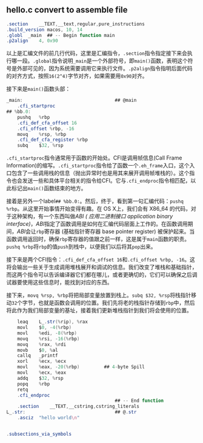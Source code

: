 ## hello.c convert to assemble file 

```as
.section	__TEXT,__text,regular,pure_instructions
.build_version macos, 10, 14
.globl	_main  ## -- Begin function main
.p2align	4, 0x90
```
以上是汇编文件的前几行代码，这里是汇编指令，`.section`指令指定接下来会执行哪一段。`.global`指令说明`_main`是一个外部符号，即`main()`函数，表明这个符号是外部可见的，因为系统需要调用它来执行文件。`.p2align`指令指明后面代码的对齐方式，按照`16(2^4)`字节对齐，如果需要用`0x90`对齐。

接下来是`main()`函数头部：

```as
_main:                                  ## @main
	.cfi_startproc
## %bb.0:
	pushq	%rbp
	.cfi_def_cfa_offset 16
	.cfi_offset %rbp, -16
	movq	%rsp, %rbp
	.cfi_def_cfa_register %rbp
	subq	$32, %rsp
```
`.cfi_startproc`指令通常用于函数的开始处。CFI是调用帧信息(Call Frame Information)的缩写。`.cfi_startproc`指令给了函数一个`.eh_frame`入口，这个入口包含了一些调用栈的信息（抛出异常时也是用其来展开调用帧堆栈的）。这个指令也会发送一些和具体平台相关的指令给CFI。它与`.cfi_endproc`指令相匹配，以此标记出`main()`函数结束的地方。

接着是另外一个label`## %bb.0:`。然后，终于，看到第一句汇编代码：`pushq %rbp`。从这里开始事情开始变得有趣。在 OS X上，我们会有 X86_64 的代码，对于这种架构，有一个东西叫做*ABI ( 应用二进制接口 application binary interface)*，*ABI*指定了函数调用是如何在汇编代码层面上工作的。在函数调用期间，*ABI*会让`rbp`寄存器 (基础指针寄存器 base pointer register) 被保护起来。当函数调用返回时，确保`rbp`寄存器的值跟之前一样，这是属于`main`函数的职责。`pushq %rbp`将`rbp`的值`push`到栈中，以便我们以后将其`pop`出来。

接下来是两个CFI指令：`.cfi_def_cfa_offset 16`和`.cfi_offset %rbp, -16`。这将会输出一些关于生成调用堆栈展开和调试的信息。我们改变了堆栈和基础指针，而这两个指令可以告诉编译器它们都在哪儿，或者更确切的，它们可以确保之后调试器要使用这些信息时，能找到对应的东西。

接下来，`movq %rsp, %rbp`将把局部变量放置到栈上。`subq $32, %rsp`将栈指针移动`32`个字节，也就是函数会调用的位置。我们先将老的栈指针存储到`rbp`中，然后将此作为我们局部变量的基址，接着我们更新堆栈指针到我们将会使用的位置。

```as
	leaq	L_.str(%rip), %rax
	movl	$0, -4(%rbp)
	movl	%edi, -8(%rbp)
	movq	%rsi, -16(%rbp)
	movq	%rax, %rdi
	movb	$0, %al
	callq	_printf
	xorl	%ecx, %ecx
	movl	%eax, -20(%rbp)         ## 4-byte Spill
	movl	%ecx, %eax
	addq	$32, %rsp
	popq	%rbp
	retq
	.cfi_endproc
                                        ## -- End function
	.section	__TEXT,__cstring,cstring_literals
L_.str:                                 ## @.str
	.asciz	"hello world\n"


.subsections_via_symbols
```




